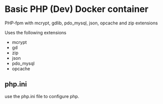 # Basic PHP (Dev) Docker container
PHP-fpm with mcrypt, gdlib, pdo_mysql, json, opcache and zip extensions

Uses the following extensions
 - mcrypt
 - gd
 - zip
 - json
 - pdo_mysql
 - opcache
 
 
## php.ini
use the php.ini file to configure php.
